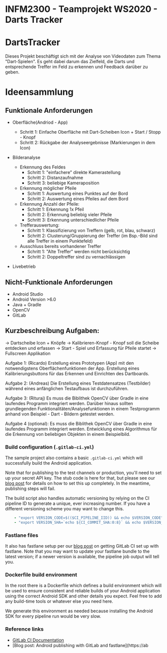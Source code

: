 # INFM2300 - Teamprojekt WS2020 - Darts Tracker

# DartsTracker

Dieses Projekt beschäftigt sich mit der Analyse von Videodaten zum Thema "Dart-Spielen". Es geht dabei darum das Zielfeld, die Darts und entsprechende Treffer im Feld zu erkennen und Feedback darüber zu geben.

# Ideensammlung
## Funktionale Anforderungen
- Oberfläche(Andriod - App)
    - Schritt 1: Einfache Oberfläche mit Dart-Scheiben Icon + Start / Stopp - Knopf
    - Schritt 2: Rückgabe der Analyseergebnisse (Markierungen in dem Icon)

- Bilderanalyse
    - Erkennung des Feldes
        - Schritt 1: "einfachere" direkte Kamerastellung
        - Schritt 2: Distanzaufnahme
        - Schritt 3: beliebige Kameraposition
    - Erkennung möglicher Pfeile
        - Schritt 1: Auswertung eines Punktes auf der Bord
        - Schritt 2: Auswertung eines Pfeiles auf dem Bord
    - Erkennung Anzahl der Pfeile:
        - Schritt 1: Erkennung 1x Pfeil
        - Schritt 2: Erkennung beliebig vieler Pfeile
        - Schritt 3: Erkennung unterschiedlicher Pfeile
    - Trefferauswertung:
        - Schritt 1: Klassifizierung von Treffern (gelb, rot, blau, schwarz)
        - Schritt 2: Clusterung/Gruppierung der Treffer (im Bsp.-Bild sind alle Treffer in einem Punktefeld)
    - Ausschluss bereits vorhandener Treffer
        - Schritt 1: "Alte Treffer" werden nicht berücksichtig
        - Schritt 2: Doppeltreffer sind zu vernachlässigen
- Livebetrieb

## Nicht-Funktionale Anforderungen
- Android Studio
- Android Version >6.0
- Java + Gradle
- OpenCV
- GitLab

## Kurzbeschreibung Aufgaben:
-> Dartscheibe Icon + Knöpfe
-> Kalibrieren-Knopf - Knopf soll die Scheibe entdecken und erfassen
-> Start - Spiel und Erfassung für Pfeile startet
-> Fullscreen Applikation

Aufgabe 1: (Ricardo)
Erstellung eines Prototypen (App) mit den notwendigstens Oberflächenfunktionen der App.
Erstellung eines Kalibrierungsbuttons für das Erkennen und Einrichten des Dartboards.

Aufgabe 2: (Andreas)
Die Erstellung eines Testdatensatzes (Testbilder) während eines anfänglichen Testaufbaus ist durchzuführen.

Aufgabe 3: (Rituraj)
Es muss die Biblithek OpenCV über Gradle in eine laufendes Programm integriert werden.
Darüber hinaus sollten grundlegenden Funktionalitäten/Analysefunktionen in einem Testprogramm anhand von Beispiel - Dart - Bildern getestet werden.

Aufgabe 4 (optional):
Es muss die Biblithek OpenCV über Gradle in eine laufendes Programm integriert werden.
Entwicklung eines Algorithmus für die Erkennung von beliebigen Objekten in einem Beispielbild.

### Build configuration (`.gitlab-ci.yml`)

The sample project also contains a basic `.gitlab-ci.yml` which will successfully
build the Android application.

Note that for publishing to the test channels or production, you'll need to set
up your secret API key. The stub code is here for that, but please see our
[blog post](https://about.gitlab.com/2019/01/28/android-publishing-with-gitlab-and-fastlane/) for
details on how to set this up completely. In the meantime, publishing steps will fail.

The build script also handles automatic versioning by relying on the CI pipeline
ID to generate a unique, ever increasing number. If you have a different versioning
scheme you may want to change this.

```yaml
    - "export VERSION_CODE=$(($CI_PIPELINE_IID)) && echo $VERSION_CODE"
    - "export VERSION_SHA=`echo ${CI_COMMIT_SHA:0:8}` && echo $VERSION_SHA"
```

### Fastlane files

It also has fastlane setup per our [blog post](https://about.gitlab.com/2019/01/28/android-publishing-with-gitlab-and-fastlane/) on
getting GitLab CI set up with fastlane. Note that you may want to update your
fastlane bundle to the latest version; if a newer version is available, the pipeline
job output will tell you.

### Dockerfile build environment

In the root there is a Dockerfile which defines a build environment which will be
used to ensure consistent and reliable builds of your Android application using
the correct Android SDK and other details you expect. Feel free to add any
build-time tools or whatever else you need here.

We generate this environment as needed because installing the Android SDK
for every pipeline run would be very slow.

### Reference links

- [GitLab CI Documentation](https://docs.gitlab.com/ee/ci/)
- [Blog post: Android publishing with GitLab and fastlane](https://ab